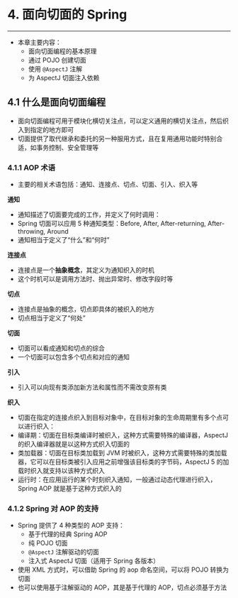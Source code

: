
# 4. 面向切面的 Spring

---

- 本章主要内容：
    - 面向切面编程的基本原理
    - 通过 POJO 创建切面
    - 使用 `@AspectJ` 注解
    - 为 AspectJ 切面注入依赖


## 4.1 什么是面向切面编程

- 面向切面编程可用于模块化横切关注点，可以定义通用的横切关注点，然后织入到指定的地方即可
- 切面提供了取代继承和委托的另一种服用方式，且在复用通用功能时特别合适，如事务控制、安全管理等

### 4.1.1 AOP 术语

- 主要的相关术语包括：通知、连接点、切点、切面、引入、织入等

**通知**

- 通知描述了切面要完成的工作，并定义了何时调用：
- Spring 切面可以应用 5 种通知类型：Before, After, After-returning, After-throwing, Around
- 通知相当于定义了“什么”和“何时”

**连接点**

- 连接点是一个**抽象概念**，其定义为通知织入的时机
- 这个时机可以是调用方法时、抛出异常时、修改字段时等

**切点**

- 连接点是抽象的概念，切点即具体的被织入的地方
- 切点相当于定义了“何处”

**切面**

- 切面可以看成通知和切点的综合
- 一个切面可以包含多个切点和对应的通知

**引入**

- 引入可以向现有类添加新方法和属性而不需改变原有类

**织入**

- 切面在指定的连接点织入到目标对象中，在目标对象的生命周期里有多个点可以进行织入：
- 编译期：切面在目标类编译时被织入，这种方式需要特殊的编译器，AspectJ 的织入编译器就是以这种方式织入切面的
- 类加载器：切面在目标类加载到 JVM 时被织入，这种方式需要特殊的类加载器，它可以在目标类被引入应用之前增强该目标类的字节码，AspectJ 5 的加载时织入就支持以该种方式织入
- 运行时：在应用运行的某个时刻织入通知，一般通过动态代理进行织入，Spring AOP 就是基于这种方式织入的

### 4.1.2 Spring 对 AOP 的支持

- Spring 提供了 4 种类型的 AOP 支持：
    - 基于代理的经典 Spring AOP
    - 纯 POJO 切面
    - `@AspectJ` 注解驱动的切面
    - 注入式 AspectJ 切面（适用于 Spring 各版本）
- 使用 XML 方式时，可以借助 Spring 的 aop 命名空间，可以将 POJO 转换为切面
- 也可以使用基于注解驱动的 AOP，其是基于代理的 AOP，切点必须基于方法





